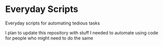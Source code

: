 # Everyday Scripts
Everyday scripts for automating tedious tasks

I plan to update this repository with stuff I needed to automate using code for people who might need to do the same
